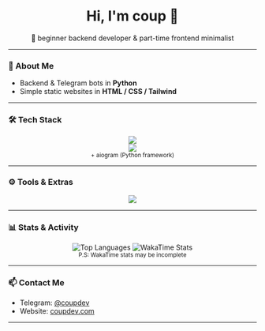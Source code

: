 <h1 align="center">Hi, I'm coup 👋</h1>
<p align="center">🚀 beginner backend developer & part-time frontend minimalist</p>

---

### 🧠 About Me

- Backend & Telegram bots in **Python**
- Simple static websites in **HTML / CSS / Tailwind**

---

### 🛠 Tech Stack

<p align="center">
  <img src="https://skillicons.dev/icons?i=python,html,css,js,ts,nodejs&theme=dark" />
  <br />
  <img src="https://skillicons.dev/icons?i=fastapi,tailwind,github,vscode&theme=dark" />
  <br />
  <sub>+ aiogram (Python framework)</sub>
</p>

---

### ⚙️ Tools & Extras

<p align="center">
  <img src="https://skillicons.dev/icons?i=docker,git,windows,arch,powershell&theme=dark" />
</p>

---

### 📊 Stats & Activity

<p align="center">
  <img src="https://github-readme-stats.vercel.app/api/top-langs/?username=coupdev&layout=compact&theme=github_dark" alt="Top Languages" />
  <img src="https://github-readme-stats.vercel.app/api/wakatime?username=coup&theme=github_dark" alt="WakaTime Stats" />
  <br />
  <sub>P.S: WakaTime stats may be incomplete</sub>
</p>

---

### 📫 Contact Me

- Telegram: [@coupdev](https://t.me/coupdev)
- Website: [coupdev.com](https://coupdev.com)

---